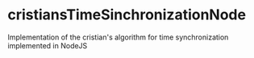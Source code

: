 # cristiansTimeSinchronizationNode
Implementation of the cristian's algorithm for time synchronization implemented in NodeJS
